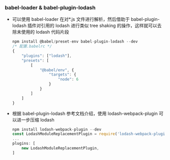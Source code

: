 <!--
 * @Author: 廉恒凯
 * @Date: 2020-01-03 11:29:24
 * @LastEditTime: 2020-04-11 15:45:04
 * @LastEditors: 廉恒凯
 * @Description: lodash优化
 * @FilePath: \react-delicacies\docs\bable\lodash优化.md
 -->

### babel-loader & babel-plugin-lodash

-   可以使用 babel-loader 在对\*.js 文件进行解析，然后借助于 babel-plugin-lodash 插件对引用的 lodash 进行类似 tree shaking 的操作，这样就可以去除未使用的 lodash 代码片段

    ```javascript
    npm install @babel/preset-env babel-plugin-lodash --dev
    /* 配置.babelrc */
    {
        "plugins": ["lodash"],
        "presets": [
            [
                "@babel/env", {
                    "targets": {
                        "node": 6
                    }
                }
            ]
        ]
    }
    ```

-   根据 babel-plugin-lodash 参考文档介绍，使用 lodash-webpack-plugin 可以进一步压缩 lodash

    ```javascript
    npm install lodash-webpack-plugin --dev
    const LodashModuleReplacementPlugin = require('lodash-webpack-plugin');
    ...
    plugins: [
        new LodashModuleReplacementPlugin,
    ]
    ```

